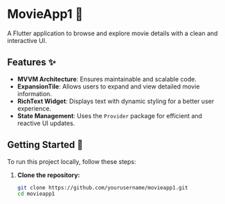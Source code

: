 # MovieApp1 🎥

A Flutter application to browse and explore movie details with a clean and interactive UI.

## Features ✨
- **MVVM Architecture**: Ensures maintainable and scalable code.
- **ExpansionTile**: Allows users to expand and view detailed movie information.
- **RichText Widget**: Displays text with dynamic styling for a better user experience.
- **State Management**: Uses the `Provider` package for efficient and reactive UI updates.

## Getting Started 🚀
To run this project locally, follow these steps:

1. **Clone the repository:**
   ```bash
   git clone https://github.com/yourusername/movieapp1.git
   cd movieapp1
